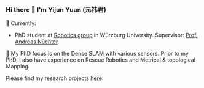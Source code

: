 ### Hi there 👋 I'm Yijun Yuan (元祎君) 

🌱 Currently:

* PhD student at [Robotics group](https://www.informatik.uni-wuerzburg.de/robotics/) in Würzburg University. 
Supervisor: [Prof. Andreas Nüchter](https://www.informatik.uni-wuerzburg.de/robotics/team/nuechter/).

🤔 My PhD focus is on the Dense SLAM with various sensors. 
Prior to my PhD, I also have experience on Rescue Robotics and Metrical & topological Mapping.

Please find my research projects [here](https://jarrome.github.io/).


<!--
**Jarrome/Jarrome** is a ✨ _special_ ✨ repository because its `README.md` (this file) appears on your GitHub profile.

Here are some ideas to get you started:

- 🔭 I’m currently working on ...
- 🌱 I’m currently learning ...
- 👯 I’m looking to collaborate on ...
- 🤔 I’m looking for help with ...
- 💬 Ask me about ...
- 📫 How to reach me: ...
- 😄 Pronouns: ...
- ⚡ Fun fact: ...
-->
